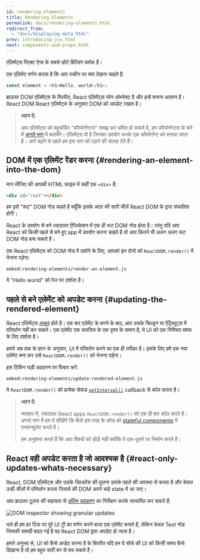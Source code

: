 ```yaml
---
id: rendering-elements
title: Rendering Elements
permalink: docs/rendering-elements.html
redirect_from:
  - "docs/displaying-data.html"
prev: introducing-jsx.html
next: components-and-props.html
---
```


एलिमेंट्स रिएक्ट ऐप्स के सबसे छोटे बिल्डिंग ब्लॉक हैं।

एक एलिमेंट वर्णन करता है कि आप स्क्रीन पर क्या देखना चाहते हैं:      

```js
const element = <h1>Hello, world</h1>;
```

ब्राउज़र DOM एलिमेंट्स के विपरीत, React एलिमेंट्स प्लेन ऑब्जेक्ट है और इन्हें बनाना आसान है। React DOM React एलिमेंट्स के अनुसार DOM को अपडेट रखता है।

>**ध्यान दें:**
>
> आप एलिमेंट्स को बहुचर्चित "कौम्पोनॅन्टस" समझ कर भ्रमित हो सकते है, हम कौम्पोनॅन्टस के बारे में [अगले भाग](/docs/components-and-props.html) में बतायेंगे। एलिमेंट्स वो है जिनका उपयोग करके एक कौम्पोनॅन्ट को बनाया जाता है। आगे बढ़ने से पहले हम इस भाग को पड़ने की सलाह देते हैं।

## DOM में एक एलिमेंट रेंडर करना {#rendering-an-element-into-the-dom}

मान लीजिए की आपकी HTML फ़ाइल में कहीं एक `<div>` है:

```html
<div id="root"></div>
```

हम इसे "रूट" DOM नोड कहते है क्यूँकि इसके अंदर की सारी चीज़ें React DOM के द्वारा संचालित होगी।


React के उपयोग से बने ज़्यादातर ऐप्लिकेशन में एक ही रूट DOM नोड होता है। परंतु यदि आप React को किसी पहले से बने हुए app में उपयोग करना चाहते है तो आप कितने भी अलग अलग रूट DOM नोड बना सकते है।

एक React एलिमेंट्स को DOM नोड में दर्शाने के लिए, आपको इन दोनो को `ReactDOM.render()` में भेजना पड़ेगा:

`embed:rendering-elements/render-an-element.js`

[](codepen://rendering-elements/render-an-element)

ये "Hello world" को पेज पर दर्शाता है।

## पहले से बने एलेमेंट को अपडेट करना {#updating-the-rendered-element}

React एलिमेंट्स [अचल](https://en.wikipedia.org/wiki/Immutable_object) होते है। एक बार एलेमेंट के बनने के बाद, आप उसके चिल्ड्रन या ऐट्रिब्यूट्स में परिवर्तन नहीं कर सकते। एक एलेमेंट एक चलचित्र के एक दृश्य के समान है, ये UI को एक निश्चित समय के लिए दर्शाता है।

हमारे अब तक के ज्ञान के अनुसार, UI में परिवर्तन करने का एक ही तरीक़ा है। इसके लिए हमें एक नया एलेमेंट बना कर उसे `ReactDOM.render()` को भेजना पड़ेगा।

इस टिकिंग घड़ी उदाहरण पर विचार करें:

`embed:rendering-elements/update-rendered-element.js`

[](codepen://rendering-elements/update-rendered-element)

ये `ReactDOM.render()` को प्रत्येक सेकंड [`setInterval()`](https://developer.mozilla.org/en-US/docs/Web/API/WindowTimers/setInterval) callback से कॉल करता है।

>**ध्यान दें:**
>
>व्यवहार में, ज़्यादातर React apps `ReactDOM.render()` को एक ही बार कॉल करते है। अगले भाग में हम ये सीखेंगे कि कैसे इस तरह के कोड को [stateful components](/docs/state-and-lifecycle.html) में एन्काप्सुलेट करते है।
>
>हम अनुशंसा करते हैं कि आप विषयों को छोड़ें नहीं क्योंकि वे एक-दूसरे पर निर्माण करते हैं।

## React वही अपडेट करता है जो आवश्यक है {#react-only-updates-whats-necessary}

React, DOM एलिमेंट्स और उसके चिल्डरेंस की तुलना उसके पहले की अवस्था से करता है और केवल उन्ही चीज़ों में परिवर्तन करता जिससे की DOM अपने चाहे state में आ जाए। 

आप ब्राउज़र टूलस की सहायता से [अंतिम उदाहरण](codepen://rendering-elements/update-rendered-element) का निरीक्षण करके सत्यापित कर सकते हैं:

![DOM inspector showing granular updates](../images/docs/granular-dom-updates.gif)

भले ही हम हर टिक पर पूरे UI ट्री का वर्णन करने वाला एक एलेमेंट बनाते हैं, लेकिन केवल Text नोड जिसकी सामग्री बदल गई है वह React DOM द्वारा अपडेट हो जाता है।

हमारे अनुभव से, UI को कैसे अप्डेट करना है के बिपरीत यदि हम ये सोचे की UI को किसी समय कैसे दिखाना है तो हम बहुत सारी बग से बच सकते है।
